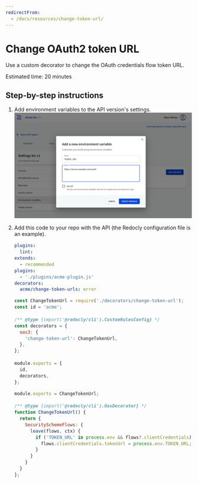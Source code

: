 ```yaml
---
redirectFrom:
  - /docs/resources/change-token-url/
---
```

# Change OAuth2 token URL

Use a custom decorator to change the OAuth credentials flow token URL.

Estimated time: 20 minutes


## Step-by-step instructions

1. Add environment variables to the API version's settings.
    ![environment variables](./images/create-env-variable.png)

1. Add this code to your repo with the API (the Redocly configuration file is an example).
    ```yaml redocly.yaml
    plugins:
      lint:
    extends:
      - recommended
    plugins:
      - './plugins/acme-plugin.js'
    decorators:
      acme/change-token-urls: error
    ```

    ```js acme-plugin.js
    const ChangeTokenUrl = require('./decorators/change-token-url');
    const id = 'acme';

    /** @type {import('@redocly/cli').CustomRulesConfig} */
    const decorators = {
      oas3: {
        'change-token-url': ChangeTokenUrl,
      },
    };

    module.exports = {
      id,
      decorators,
    };
    ```

    ```js decorators/change-token-url.js
    module.exports = ChangeTokenUrl;

    /** @type {import('@redocly/cli').OasDecorator} */
    function ChangeTokenUrl() {
      return {
        SecuritySchemeFlows: {
          leave(flows, ctx) {
            if ('TOKEN_URL' in process.env && flows?.clientCredentials) {
              flows.clientCredentials.tokenUrl = process.env.TOKEN_URL;
            }
          }
        }
      }
    };
    ```
